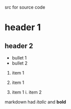src for source code

# header 1

## header 2

- bullet 1
- bullet 2

1. item 1
1. item 1

1. item 1
  i. item 2

markdown had *italic* and **bold** 

